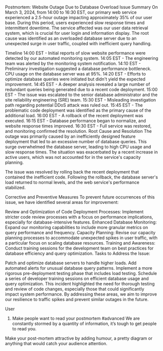 Postmortem: Website Outage Due to Database Overload
Issue Summary
On March 3, 2024, from 14:00 to 16:30 EST, our primary web service experienced a 2.5-hour outage impacting approximately 35% of our user base. During this period, users experienced slow response times and intermittent downtime. The service affected was our user data retrieval system, which is crucial for user login and information display. The root cause was identified as an overloaded database server due to an unexpected surge in user traffic, coupled with inefficient query handling.

Timeline
14:00 EST - Initial reports of slow website performance were detected by our automated monitoring system.
14:05 EST - The engineering team was alerted by the monitoring system notification.
14:10 EST - Preliminary investigation suggested a database performance bottleneck. CPU usage on the database server was at 95%.
14:20 EST - Efforts to optimize database queries were initiated but didn't yield the expected improvement.
14:45 EST - A deeper analysis revealed a large number of redundant queries being generated due to a recent code deployment.
15:00 EST - The issue was escalated to the senior database administrator and the site reliability engineering (SRE) team.
15:30 EST - Misleading investigation path regarding potential DDoS attack was ruled out.
15:45 EST - The problematic code deployment was identified as the primary cause of the additional load.
16:00 EST - A rollback of the recent deployment was executed.
16:15 EST - Database performance began to normalize, and website response times improved.
16:30 EST - Full service was restored, and monitoring confirmed the resolution.
Root Cause and Resolution
The outage was primarily caused by an inefficiently designed feature deployment that led to an excessive number of database queries. This surge overwhelmed the database server, leading to high CPU usage and slow response times. The situation was exacerbated by a recent increase in active users, which was not accounted for in the service's capacity planning.

The issue was resolved by rolling back the recent deployment that contained the inefficient code. Following the rollback, the database server's load returned to normal levels, and the web service's performance stabilized.

Corrective and Preventive Measures
To prevent future occurrences of this issue, we have identified several areas for improvement:

Review and Optimization of Code Deployment Processes: Implement stricter code review processes with a focus on performance implications, especially for database-intensive features.
Enhanced Database Monitoring: Expand our monitoring capabilities to include more granular metrics on query performance and frequency.
Capacity Planning: Revise our capacity planning processes to accommodate unexpected spikes in user traffic, with a particular focus on scaling database resources.
Training and Awareness: Conduct training sessions for the development team on best practices for database efficiency and query optimization.
Tasks to Address the Issue:

Patch and optimize database servers to handle higher loads.
Add automated alerts for unusual database query patterns.
Implement a more rigorous pre-deployment testing phase that includes load testing.
Schedule a series of developer training sessions on efficient database usage and query optimization.
This incident highlighted the need for thorough testing and review of code changes, especially those that could significantly impact system performance. By addressing these areas, we aim to improve our resilience to traffic spikes and prevent similar outages in the future.

User
1. Make people want to read your postmortem
#advanced
We are constantly stormed by a quantity of information, it’s tough to get people to read you.

Make your post-mortem attractive by adding humour, a pretty diagram or anything that would catch your audience attention.

